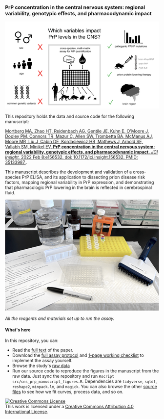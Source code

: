 ### PrP concentration in the central nervous system: regional variability, genotypic effects, and pharmacodynamic impact

![](/docs/graphical-abstract.png)

This repository holds the data and source code for the following manuscript:

[Mortberg MA, Zhao HT, Reidenbach AG, Gentile JE, Kuhn E, O'Moore J, Dooley PM, Connors TR, Mazur C, Allen SW, Trombetta BA, McManus AJ, Moore MR, Liu J, Cabin DE, Kordasiewicz HB, Mathews J, Arnold SE, Vallabh SM, Minikel EV. **PrP concentration in the central nervous system: regional variability, genotypic effects, and pharmacodynamic impact.** _JCI Insight._ 2022 Feb 8:e156532. doi: 10.1172/jci.insight.156532. PMID: 35133987.](https://doi.org/10.1172/jci.insight.156532).

This manuscript describes the development and validation of a cross-species PrP ELISA, and its application to dissecting prion disease risk factors, mapping regional variability in PrP expression, and demonstrating that pharmacologic PrP lowering in the brain is reflected in cerebrospinal fluid. 

![](/docs/elisa-setup.png)

_All the reagents and materials set up to run the assay._

#### What's here

In this repository, you can:

+ Read the [full text](/docs/mortberg-2021-medrxiv-v2.pdf) of the paper.
+ Download the [full assay protocol](/docs/elisa-protocol.pdf) and [1-page working checklist](/docs/elisa-checklist.pdf) to implement the assay yourself.
+ Browse the study's [raw data](/data)
+ Run our source code to reproduce the figures in the manuscript from the raw data. Just sync the repository and run `Rscript src/cns_prp_manuscript_figures.R`. Dependencies are `tidyverse`, `sqldf`, `reshape2`, `minpack.lm`, and `magick`. You can also browse the other [source files](/src) to see how we fit curves, process data, and so on.


<a rel="license" href="http://creativecommons.org/licenses/by/4.0/"><img alt="Creative Commons License" style="border-width:0" src="https://i.creativecommons.org/l/by/4.0/88x31.png" /></a><br />This work is licensed under a <a rel="license" href="http://creativecommons.org/licenses/by/4.0/">Creative Commons Attribution 4.0 International License</a>.

